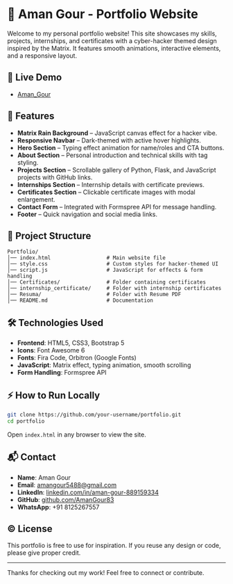 # 🚀 Aman Gour - Portfolio Website

Welcome to my personal portfolio website! This site showcases my skills, projects, internships, and certificates with a cyber-hacker themed design inspired by the Matrix. It features smooth animations, interactive elements, and a responsive layout.
## 🔗 Live Demo
- [Aman_Gour](https://amangour.netlify.app/)


## 🧠 Features

- **Matrix Rain Background** – JavaScript canvas effect for a hacker vibe.
- **Responsive Navbar** – Dark-themed with active hover highlights.
- **Hero Section** – Typing effect animation for name/roles and CTA buttons.
- **About Section** – Personal introduction and technical skills with tag styling.
- **Projects Section** – Scrollable gallery of Python, Flask, and JavaScript projects with GitHub links.
- **Internships Section** – Internship details with certificate previews.
- **Certificates Section** – Clickable certificate images with modal enlargement.
- **Contact Form** – Integrated with Formspree API for message handling.
- **Footer** – Quick navigation and social media links.

## 📁 Project Structure

```
Portfolio/
│── index.html                  # Main website file
│── style.css                   # Custom styles for hacker-themed UI
│── script.js                   # JavaScript for effects & form handling
│── Certificates/               # Folder containing certificates
│── internship_certificate/     # Folder with internship certificates
│── Resuma/                     # Folder with Resume PDF
│── README.md                   # Documentation
```

## 🛠️ Technologies Used

- **Frontend**: HTML5, CSS3, Bootstrap 5  
- **Icons**: Font Awesome 6  
- **Fonts**: Fira Code, Orbitron (Google Fonts)  
- **JavaScript**: Matrix effect, typing animation, smooth scrolling  
- **Form Handling**: Formspree API  


## ⚡ How to Run Locally

```bash
git clone https://github.com/your-username/portfolio.git
cd portfolio
```

Open `index.html` in any browser to view the site.

## 📬 Contact

- **Name**: Aman Gour  
- **Email**: [amangour5488@gmail.com](mailto:amangour5488@gmail.com)  
- **LinkedIn**: [linkedin.com/in/aman-gour-889159334](https://linkedin.com/in/aman-gour-889159334)  
- **GitHub**: [github.com/AmanGour83](https://github.com/AmanGour83)  
- **WhatsApp**: +91 8125267557

## © License

This portfolio is free to use for inspiration. If you reuse any design or code, please give proper credit.

---

Thanks for checking out my work! Feel free to connect or contribute.
```
